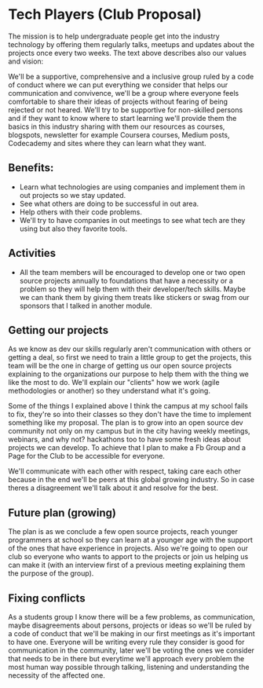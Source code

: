 # Tech Players (Club Proposal)
The mission is to help undergraduate people get into the industry technology by offering them regularly talks, meetups and updates about the projects once every two weeks. The text above describes also our values and vision:

We'll be a supportive, comprehensive and a inclusive group ruled by a code of conduct where we can put everything we consider that helps our communication and convivence, we'll be a group where everyone feels comfortable to share their ideas of projects without fearing of being rejected or not heared. We'll try to be supportive for non-skilled persons and if they want to know where to start learning we'll provide them the basics in this industry sharing with them our resources as courses, blogspots, newsletter for example Coursera courses, Medium posts, Codecademy and sites where they can learn what they want.

## Benefits:
- Learn what technologies are using companies and implement them in out projects so we stay updated.
- See what others are doing to be successful in out area.
- Help others with their code problems.
- We'll try to have companies in out meetings to see what tech are they using but also they favorite tools.

## Activities
- All the team members will be encouraged to develop one or two open source projects annually to foundations that have a necessity or a problem so they will help them with their developer/tech skills. Maybe we can thank them by giving them treats like stickers or swag from our sponsors that I talked in another module.

## Getting our projects
As we know as dev our skills regularly aren't communication with others or getting a deal, so first we need to train a little group to get the projects, this team will be the one in charge of getting us our open source projects explaining to the organizations our purpose to help them with the thing we like the most to do.
We'll explain our "clients" how we work (agile methodologies or another) so they understand what it's going.

Some of the things I explained above I think the campus at my school fails to fix, they're so into their classes so they don't have the time to implement something like my proposal.
The plan is to grow into an open source dev community not only on my campus but in the city having weekly meetings, webinars, and why not? hackathons too to have some fresh ideas about projects we can develop. To achieve that I plan to make a Fb Group and a Page for the Club to be accessible for everyone.

We'll communicate with each other with respect, taking care each other because in the end we'll be peers at this global growing industry. So in case theres a disagreement we'll talk about it and resolve for the best.

## Future plan (growing)
The plan is as we conclude a few open source projects, reach younger programmers at school so they can learn at a younger age with the support of the ones that have experience in projects. Also we're going to open our club so everyone who wants to apport to the projects or join us helping us can make it (with an interview first of a previous meeting explaining them the purpose of the group).

## Fixing conflicts
As a students group I know there will be a few problems, as communication, maybe disagreements about persons, projects or ideas so we'll be ruled by a code of conduct that we'll be making in our first meetings as it's important to have one. Everyone will be writing every rule they consider is good for communication in the community, later we'll be voting the ones we consider that needs to be in there but everytime we'll approach every problem the most human way possible through talking, listening and understanding the necessity of the affected one.
